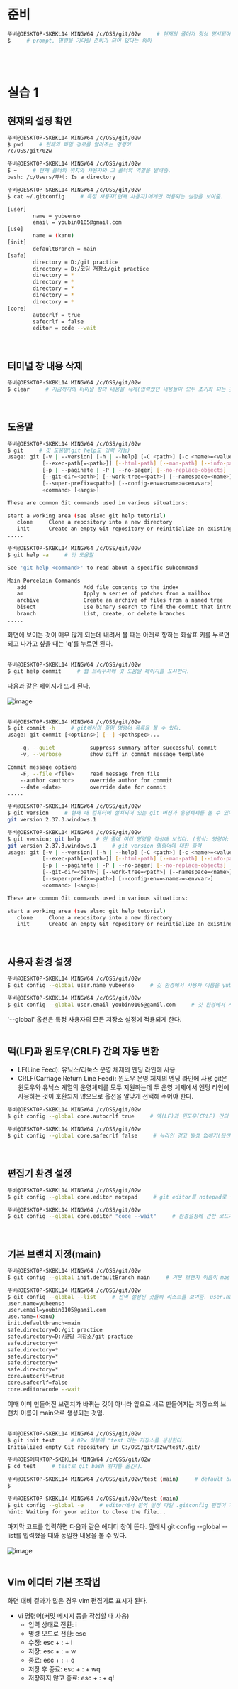 # 준비
```bash
뚜비@DESKTOP-SKBKL14 MINGW64 /c/OSS/git/02w     # 현재의 폴더가 항상 명시되어 있음.
$     # prompt, 명령을 기다릴 준비가 되어 있다는 의미
```
</br></br>

# 실습 1
## 현재의 설정 확인
```bash
뚜비@DESKTOP-SKBKL14 MINGW64 /c/OSS/git/02w
$ pwd     # 현재의 파일 경로를 알려주는 명령어
/c/OSS/git/02w
```

```bash
뚜비@DESKTOP-SKBKL14 MINGW64 /c/OSS/git/02w
$ ~     # 현재 폴더의 위치와 사용자와 그 폴더의 역할을 알려줌.
bash: /c/Users/뚜비: Is a directory
```

```bash
뚜비@DESKTOP-SKBKL14 MINGW64 /c/OSS/git/02w
$ cat ~/.gitconfig     # 특정 사용자(현재 사용자)에게만 적용되는 설정을 보여줌.

[user]
        name = yubeenso
        email = youbin0105@gmail.com
[use]
        name = (kanu)
[init]
        defaultBranch = main
[safe]
        directory = D:/git practice
        directory = D:/코딩 저장소/git practice
        directory = *
        directory = *
        directory = *
        directory = *
        directory = *
[core]
        autocrlf = true
        safecrlf = false
        editor = code --wait
```
</br>

## 터미널 창 내용 삭제
```bash
뚜비@DESKTOP-SKBKL14 MINGW64 /c/OSS/git/02w
$ clear     # 지금까지의 터미널 창의 내용을 삭제(입력했던 내용들이 모두 초기화 되는 것이 아니라 글자만 지워짐.)
```
<br/>

## 도움말
```bash
뚜비@DESKTOP-SKBKL14 MINGW64 /c/OSS/git/02w
$ git     # 깃 도움말(git help도 입력 가능)
usage: git [-v | --version] [-h | --help] [-C <path>] [-c <name>=<value>]
           [--exec-path[=<path>]] [--html-path] [--man-path] [--info-path]
           [-p | --paginate | -P | --no-pager] [--no-replace-objects] [--bare]
           [--git-dir=<path>] [--work-tree=<path>] [--namespace=<name>]
           [--super-prefix=<path>] [--config-env=<name>=<envvar>]
           <command> [<args>]

These are common Git commands used in various situations:

start a working area (see also: git help tutorial)
   clone     Clone a repository into a new directory
   init      Create an empty Git repository or reinitialize an existing one
.....
```

```bash
뚜비@DESKTOP-SKBKL14 MINGW64 /c/OSS/git/02w
$ git help -a     # 깃 도움말

See 'git help <command>' to read about a specific subcommand

Main Porcelain Commands
   add                  Add file contents to the index
   am                   Apply a series of patches from a mailbox
   archive              Create an archive of files from a named tree
   bisect               Use binary search to find the commit that introduced a bug
   branch               List, create, or delete branches
.....
```
화면에 보이는 것이 매우 많게 되는데 내려서 볼 때는 아래로 향하는 화살표 키를 누르면 되고 나가고 싶을 때는 'q'를 누르면 된다.
<br/><br/>

```bash
뚜비@DESKTOP-SKBKL14 MINGW64 /c/OSS/git/02w
$ git help commit     # 웹 브라우저에 깃 도움말 페이지를 표시한다.
```
다음과 같은 페이지가 뜨게 된다. 
<br/><br/>
![image](https://user-images.githubusercontent.com/99963066/195631002-a4677089-7e2c-41fb-aac0-8fc8d6552ea4.png)
<br/><br/>

```bash
뚜비@DESKTOP-SKBKL14 MINGW64 /c/OSS/git/02w
$ git commit -h     # git에서의 줄임 명령어 목록을 볼 수 있다.
usage: git commit [<options>] [--] <pathspec>...

    -q, --quiet           suppress summary after successful commit
    -v, --verbose         show diff in commit message template

Commit message options
    -F, --file <file>     read message from file
    --author <author>     override author for commit
    --date <date>         override date for commit
.....
```

```bash
뚜비@DESKTOP-SKBKL14 MINGW64 /c/OSS/git/02w
$ git version     # 현재 내 컴퓨터에 설치되어 있는 git 버전과 운영체제를 볼 수 있다.
git version 2.37.3.windows.1
```

```bash
뚜비@DESKTOP-SKBKL14 MINGW64 /c/OSS/git/02w
$ git version; git help     # 한 줄에 여러 명령을 작성해 보았다. (형식: 명령어; 명령어)
git version 2.37.3.windows.1     # git version 명령어에 대한 출력
usage: git [-v | --version] [-h | --help] [-C <path>] [-c <name>=<value>]     # git help 명령어에 대한 출력
           [--exec-path[=<path>]] [--html-path] [--man-path] [--info-path]
           [-p | --paginate | -P | --no-pager] [--no-replace-objects] [--bare]
           [--git-dir=<path>] [--work-tree=<path>] [--namespace=<name>]
           [--super-prefix=<path>] [--config-env=<name>=<envvar>]
           <command> [<args>]

These are common Git commands used in various situations:

start a working area (see also: git help tutorial)
   clone     Clone a repository into a new directory
   init      Create an empty Git repository or reinitialize an existing one
```
<br/>

## 사용자 환경 설정
```bash
뚜비@DESKTOP-SKBKL14 MINGW64 /c/OSS/git/02w
$ git config --global user.name yubeenso     # 깃 환경에서 사용자 이름을 yubeenso로 지정

뚜비@DESKTOP-SKBKL14 MINGW64 /c/OSS/git/02w
$ git config --global user.email youbin0105@gamil.com     # 깃 환경에서 사용자 이메일을 youbin0105@gmail.com으로 지정
```
'--global' 옵션은 특정 사용자의 모든 저장소 설정에 적용되게 한다.
<br/><br/>

## 맥(LF)과 윈도우(CRLF) 간의 자동 변환
- LF(Line Feed): 유닉스/리눅스 운영 체제의 엔딩 라인에 사용
- CRLF(Carriage Return Line Feed): 윈도우 운영 체제의 엔딩 라인에 사용
git은 윈도우와 유닉스 계열의 운영체제를 모두 지원하는데 두 운영 체제에서 엔딩 라인에 사용하는 것이 호환되지 않으므로 옵션을 알맞게 선택해 주어야 한다.

```bash
뚜비@DESKTOP-SKBKL14 MINGW64 /c/OSS/git/02w
$ git config --global core.autocrlf true     # 맥(LF)과 윈도우(CRLF) 간의 자동 변환

뚜비@DESKTOP-SKBKL14 MINGW64 /c/OSS/git/02w
$ git config --global core.safecrlf false     # 뉴라인 경고 발생 없애기(옵션)
```
<br/>

## 편집기 환경 설정
```bash
뚜비@DESKTOP-SKBKL14 MINGW64 /c/OSS/git/02w
$ git config --global core.editor notepad     # git editor를 notepad로 설정

뚜비@DESKTOP-SKBKL14 MINGW64 /c/OSS/git/02w
$ git config --global core.editor "code --wait"     # 환경설정에 관한 코드가 적혀 있는 editor창이 뜨고 그곳에서 환경설정을 확인할 수 있다.(수정도 가능)
```
<br/>

## 기본 브랜치 지정(main)
```bash
뚜비@DESKTOP-SKBKL14 MINGW64 /c/OSS/git/02w
$ git config --global init.defaultBranch main     # 기본 브랜치 이름이 master로 되어 있다면 앞으로 생성될 저장소의 기본 브랜치 이름을 main으로 수정하기 위한 설정

뚜비@DESKTOP-SKBKL14 MINGW64 /c/OSS/git/02w
$ git config --global --list     # 전역 설정된 것들의 리스트를 보여줌. user.name, user.email, init.defaultbranch, core.safecrlf, core.editor 주목
user.name=yubeenso
user.email=youbin0105@gamil.com
use.name=(kanu)
init.defaultbranch=main
safe.directory=D:/git practice
safe.directory=D:/코딩 저장소/git practice
safe.directory=*
safe.directory=*
safe.directory=*
safe.directory=*
safe.directory=*
core.autocrlf=true
core.safecrlf=false
core.editor=code --wait
```
이때 이미 만들어진 브랜치가 바뀌는 것이 아니라 앞으로 새로 만들어지는 저장소의 브랜치 이름이 main으로 생성되는 것임.
<br/><br/>

```bash
뚜비@DESKTOP-SKBKL14 MINGW64 /c/OSS/git/02w
$ git init test     # 02w 하부에 'test'라는 저장소를 생성한다.
Initialized empty Git repository in C:/OSS/git/02w/test/.git/

뚜비@DES에티KTOP-SKBKL14 MINGW64 /c/OSS/git/02w
$ cd test     # test로 git bash 위치를 옮긴다.

뚜비@DESKTOP-SKBKL14 MINGW64 /c/OSS/git/02w/test (main)     # default branch가 main으로 제대로 지정된 것을 확인할 수 있다.
$

뚜비@DESKTOP-SKBKL14 MINGW64 /c/OSS/git/02w/test (main)
$ git config --global -e     # editor에서 전역 설정 파일 .gitconfig 편집이 가능하다.
hint: Waiting for your editor to close the file...
```
마지막 코드를 입력하면 다음과 같은 에디터 창이 뜬다. 앞에서 git config --global --list를 입력했을 때와 동일한 내용을 볼 수 있다.
<br/><br/>
![image](https://user-images.githubusercontent.com/99963066/195860272-77bb514b-010d-469b-8ba0-85e18be1a44f.png)
<br/><br/>


## Vim 에디터 기본 조작법
화면 대비 결과가 많은 경우 vim 편집기로 표시가 된다.

- vi 명령어(커밋 메시지 등을 작성할 때 사용)
  - 입력 상태로 전환: i
  - 명령 모드로 전환: esc
  - 수정: esc + : + i
  - 저장: esc + : + w
  - 종료: esc + : + q
  - 저장 후 종료: esc + : + wq
  - 저장하지 않고 종료: esc + : + q!
<br/><br/>  
